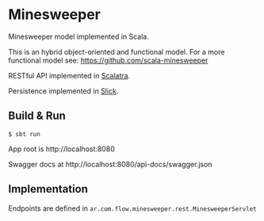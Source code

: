 # Minesweeper #

Minesweeper model implemented in Scala.

This is an hybrid object-oriented and functional model. For a more functional model see: https://github.com/scala-minesweeper 

RESTful API implemented in [Scalatra](https://scalatra.org//).

Persistence implemented in [Slick](https://scala-slick.org/).


## Build & Run ##

```
$ sbt run
```

App root is http://localhost:8080

Swagger docs at http://localhost:8080/api-docs/swagger.json


## Implementation ##

Endpoints are defined in `ar.com.flow.minesweeper.rest.MinesweeperServlet`
